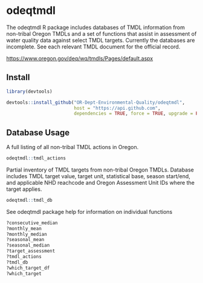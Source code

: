 # odeqtmdl

The odeqtmdl R package includes databases of TMDL information from non-tribal 
Oregon TMDLs and a set of functions that assist in assessment of water quality 
data against select TMDL targets. Currently the databases are incomplete. 
See each relevant TMDL document for the official record.

https://www.oregon.gov/deq/wq/tmdls/Pages/default.aspx

## Install

```R
library(devtools)

devtools::install_github("OR-Dept-Environmental-Quality/odeqtmdl",
                         host = "https://api.github.com",
                         dependencies = TRUE, force = TRUE, upgrade = FALSE)
```

## Database Usage

A full listing of all non-tribal TMDL actions in Oregon.
```R
odeqtmdl::tmdl_actions
```

Partial inventory of TMDL targets from non-tribal Oregon TMDLs. Database includes 
TMDL target value, target unit, statistical base, season start/end, and
applicable NHD reachcode and Oregon Assessment Unit IDs where the target applies.
```R
odeqtmdl::tmdl_db
```

See odeqtmdl package help for information on individual functions
```R
?consecutive_median
?monthly_mean
?monthly_median
?seasonal_mean
?seasonal_median
?target_assessment
?tmdl_actions
?tmdl_db
?which_target_df
?which_target
```
